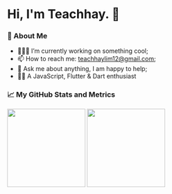 <div align="start">
  <h1>Hi, I'm Teachhay. 👋</h1>
</div>

### 🧑 About Me

- 👨🏻‍💻 I’m currently working on something cool;
- 📫 How to reach me: teachhaylim12@gmail.com;
- 💬 Ask me about anything, I am happy to help;
- 👨‍💻 A JavaScript, Flutter & Dart enthusiast

<!-- ## 🛡️ My GitHub Stats -->

<!-- ![My github stats](https://github-readme-stats.vercel.app/api?username=teachhaylim&show_icons=true&hide_border=true&&count_private=true&include_all_commits=true) -->

### 📈 My GitHub Stats and Metrics

<p>
  <img height="180em" src="https://github-readme-stats.vercel.app/api?username=teachhaylim&show_icons=true&hide_border=true&&count_private=true&include_all_commits=true"/>

  <img height="180em" src="https://github-readme-stats.vercel.app/api/top-langs/?username=teachhaylim&exclude_repo=KNN-Image-Classification&show_icons=true&hide_border=true&layout=compact&langs_count=8"/>
</p>

<!-- ## 👩‍💻 Most used languages -->

<!-- ![Most used languages](https://github-readme-stats.vercel.app/api/top-langs/?username=teachhaylim&exclude_repo=KNN-Image-Classification&show_icons=true&hide_border=true&layout=compact&langs_count=8) -->

<!-- ## 🚀 Published projects -->
